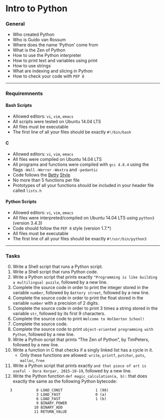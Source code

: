 # Intro to Python

### General

- Who created Python
- Who is Guido van Rossum
- Where does the name ‘Python’ come from
- What is the Zen of Python
- How to use the Python interpreter
- How to print text and variables using print
- How to use strings
- What are indexing and slicing in Python
- How to check your code with `PEP 8`

*****************

### Requiremnents

#### Bash Scripts
- Allowed editors: `vi`, `vim`, `emacs`
- All scripts were tested on Ubuntu 14.04 LTS
- All files must be executable
- The first line of all your files should be exactly `#!/bin/bash`

#### C
- Allowed editors: `vi`, `vim`, `emacs`
- All files were compiled on Ubuntu 14.04 LTS
- All programs and functions were compiled with `gcc 4.8.4` using the flags `-Wall` `-Werror` `-Wextra` and `-pedantic`
- Code follows the [Betty](https://github.com/holbertonschool/Betty/blob/master/betty-style.pl) [Style](https://github.com/holbertonschool/Betty/blob/master/betty-doc.pl)
- No more than 5 functions per file
- Prototypes of all your functions should be included in your header file called `lists.h`

#### Python Scripts
- Allowed editors: `vi`, `vim`, `emacs`
- All files were interpreted/compiled on Ubuntu 14.04 LTS using `python3` (version 3.4.3)
- Code should follow the `PEP 8` style (version 1.7.*)
- All files must be executable
- The first line of all your files should be exactly `#!/usr/bin/python3`

*****************

### Tasks
0. Write a Shell script that runs a Python script.
1. Write a Shell script that runs Python code.
2. Write a Python script that prints exactly `"Programming is like building a multilingual puzzle`, followed by a new line.
3. Complete the source code in order to print the integer stored in the variable `number`, followed by `Battery street`, followed by a new line.
4. Complete the source code in order to print the float stored in the variable `number` with a precision of 2 digits.
5. Complete the source code in order to print 3 times a string stored in the variable `str`, followed by its first 9 characters.
6. Complete the source code to print `Welcome to Holberton School!`
7. Complete the source code.
8. Complete the source code to print `object-oriented programming with Python`, followed by a new line.
9. Write a Python script that prints “The Zen of Python”, by TimPeters, followed by a new line.
10. Write a function in C that checks if a singly linked list has a cycle in it.
    - Only these functions are allowed: `write`, `printf`, `putchar`, `puts`, `malloc`, `free`
11. Write a Python script that prints exactly `and that piece of art is useful - Dora Korpar, 2015-10-19`, followed by a new line.
12. Write the Python function `def magic_calculation(a, b):` that does exactly the same as the following Python bytecode:
```
  3           0 LOAD_CONST               1 (98)
              3 LOAD_FAST                0 (a)
              6 LOAD_FAST                1 (b)
              9 BINARY_POWER
             10 BINARY_ADD
             11 RETURN_VALUE
```
